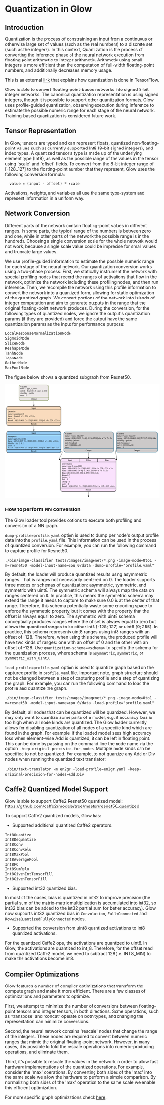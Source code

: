 
# Quantization in Glow

## Introduction

Quantization is the process of constraining an input from a continuous or
otherwise large set of values (such as the real numbers) to a discrete set (such
as the integers). In this context, Quantization is the process of converting
the inference phase of the neural network execution from floating point
arithmetic to integer arithmetic. Arithmetic using small integers is more
efficient than the computation of full-width floating-point numbers, and
additionally decreases memory usage.

This is an external [link](https://www.tensorflow.org/performance/quantization)
that explains how quantization is done in TensorFlow.

Glow is able to convert floating-point-based networks into signed 8-bit integer
networks. The canonical quantization representation is using signed integers,
though it is possible to support other quantization formats. Glow uses
profile-guided quantization, observing execution during inference to estimate
the possible numeric range for each stage of the neural network. Training-based
quantization is considered future work.

## Tensor Representation


In Glow, tensors are typed and can represent floats, quantized
non-floating-point values such as currently supported Int8 (8-bit signed
integers), and index types. A quantized tensor's type is made up of the
underlying element type (Int8), as well as the possible range of the values in
the tensor using 'scale' and 'offset' fields. To convert from the 8-bit integer
range of [-128..127] to the floating-point number that they represent, Glow uses
the following conversion formula:

  ```
    value = (input - offset) * scale
  ```

Activations, weights, and variables all use the same type-system and represent
information in a uniform way.

## Network Conversion

Different parts of the network contain floating-point values in different
ranges. In some parts, the typical range of the numbers is between zero and one,
while in other parts of the network the possible range is in the
hundreds. Choosing a single conversion scale for the whole network would not
work, because a single scale value could be imprecise for small values and
truncate large values.

We use profile-guided information to estimate the possible numeric range for
each stage of the neural network. Our quantization conversion works using a
two-phase process. First, we statically instrument the network with special
profiling nodes that record the ranges of activations that flow in the network,
optimize the network including these profiling nodes, and then run
inference. Then, we recompile the network using this profile information to
convert the network into a quantized form, allowing for static optimization of
the quantized graph. We convert portions of the network into islands of integer
computation and aim to generate outputs in the range that the original
floating-point network produces. During the conversion, for the following types 
of quantized nodes, we ignore the output's quantization params (if they are 
provided) and force the output have the same quantization params as the input 
for performance purpose:
```
LocalResponseNormalizationNode                       
SigmoidNode                                         
SliceNode                                      
ReshapeNode                                       
TanhNode                                       
TopKNode                                        
GatherNode                                         
MaxPoolNode
```

The figure below shows a quantized subgraph from Resnet50.

![](resnet50_quantized_subgraph.png)

### How to perform NN conversion

The Glow loader tool provides options to execute both profiling and conversion of a NN graph.

```dump-profile=profile.yaml``` option is used to dump per node's output profile data
into the ```profile.yaml``` file.
This information can be used in the process of quantized conversion.
For example, you can run the following command to capture profile for Resnet50.
```
./bin/image-classifier tests/images/imagenet/*.png -image-mode=0to1 -m=resnet50 -model-input-name=gpu_0/data -dump-profile="profile.yaml"
```
By default, the loader will produce quantized results using asymmetric ranges.
That is ranges not necessarily centered on 0. The loader supports three modes
or schemas of quantization: asymmetric, symmetric, and symmetric with uint8. The symmetric schema
will always map the data on ranges centered on 0. In practice, this means
the symmetric schema may extend the range it needs to capture to make
sure 0.0 is at the center of that range. Therefore, this schema potentially
waste some encoding space to enforce the symmetric property, but it comes
with the property that the offset is always equal to zero.
The symmetric with uint8 schema conceptually produces ranges where the offset
is always equal to zero but allows the quantized ranges to be either
int8 [-128; 127] or uint8 [0; 255]. In practice, this schema represents
uint8 ranges using int8 ranges with an offset of -128. Therefore, when
using this schema, the produced profile will have two kinds of ranges:
one with an offset of 0 and the other with an offset of -128.
Use ```quantization-schema=<schema>``` to specify the schema for
the quantization process, where schema is ```asymmetric```,
```symmetric```, or ```symmetric_with_uint8```.


```load-profile=profile.yaml``` option is used to quantize graph based on the
captured profile in ```profile.yaml``` file. Important note, graph structure
should not be changed between a step of capturing profile and a step of quantizing
the graph.
For example, you can run the following command to load the profile and quantize
the graph.
```
./bin/image-classifier tests/images/imagenet/*.png -image-mode=0to1 -m=resnet50 -model-input-name=gpu_0/data -load-profile="profile.yaml"
```

By default, all nodes that can be quantized will be quantized. However, we may
only want to quantize some parts of a model, e.g. if accuracy loss is too high
when all node kinds are quantized. The Glow loader currently allows for
disabling quantization of all nodes of a specific kind which are found in the
graph. For example, if the loaded model sees high accuracy loss when
element-wise Add is quantized, it can be left in floating point. This can be
done by passing on the command line the node name via the option
`-keep-original-precision-for-nodes`. Multiple node kinds can be specified to
not be quantized. For example, to not quantize any Add or Div nodes when running
the quantized text translator:

```./bin/text-translator -m en2gr -load-profile=en2gr.yaml -keep-original-precision-for-nodes=Add,Div```

## Caffe2 Quantized Model Support 

Glow is able to support Caffe2 Resnet50 quantized model: 
https://github.com/caffe2/models/tree/master/resnet50_quantized

To support Caffe2 quantized models, Glow has:
- Supported additional quantized Caffe2 operators.
```
Int8Quantize
Int8Dequantize
Int8Conv
Int8ConvRelu
Int8MaxPool
Int8AveragePool
Int8FC
Int8SumRelu
Int8GivenIntTensorFill
Int8GivenTensorFill
```
- Supported int32 quantized bias.

In most of the cases, bias is quantized in int32 to improve precision 
(the partial sum of the matrix-matrix multiplication is accumulated into int32, 
so int32 bias can be added to the int32 partial sum for better accuracy). 
Glow now supports int32 quantized bias in ```Convolution```, ```FullyConnected``` 
and ```RowwiseQuantizedFullyConnected``` nodes.

- Supported the conversion from uint8 quantized activations to int8 quantized activations.

For the quantized Caffe2 ops, the activations are quantized to uint8. In Glow, the 
activations are quantized to int_8. Therefore, for the offset read from quantized Caffe2 
model, we need to subtract 128(i.e. INT8_MIN) to make the activations become int8.

## Compiler Optimizations

Glow features a number of compiler optimizations that transform the compute
graph and make it more efficient. There are a few classes of optimizations and
parameters to optimize.

First, we attempt to minimize the number of conversions between floating-point
tensors and integer tensors, in both directions. Some operations, such as
'transpose' and 'concat' operate on both types, and changing the representation
can minimize conversions.

Second, the neural network contains 'rescale' nodes that change the range of the
integers. These nodes are required to convert between numeric ranges that mimic
the original floating-point network. However, in many cases, it is possible to
fold the rescale operations into numeric-producing operations, and eliminate
them.

Third, it's possible to rescale the values in the network in order to allow fast
hardware implementations of the quantized operations. For example, consider the
'max' operations. By converting both sides of the 'max' into the same scale we
allow the hardware to perform a simple comparison. By normalizing both sides of
the 'max' operation to the same scale we enable this efficient optimization.

For more specific graph optimizations check [here](Optimizations.md#quantization-specific-optimizations).
